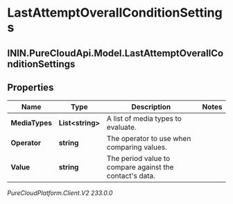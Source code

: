 # LastAttemptOverallConditionSettings

## ININ.PureCloudApi.Model.LastAttemptOverallConditionSettings

## Properties

|Name | Type | Description | Notes|
|------------ | ------------- | ------------- | -------------|
| **MediaTypes** | **List&lt;string&gt;** | A list of media types to evaluate. | |
| **Operator** | **string** | The operator to use when comparing values. | |
| **Value** | **string** | The period value to compare against the contact&#39;s data. | |



_PureCloudPlatform.Client.V2 233.0.0_
